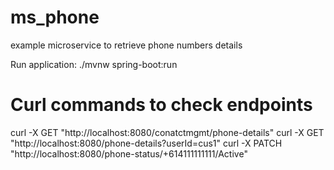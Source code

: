 # ms_phone
example microservice to retrieve phone numbers details

Run application: ./mvnw spring-boot:run

# Curl commands to check endpoints
curl -X GET "http://localhost:8080/conatctmgmt/phone-details"
curl -X GET "http://localhost:8080/phone-details?userId=cus1"
curl -X PATCH "http://localhost:8080/phone-status/+614111111111/Active"

